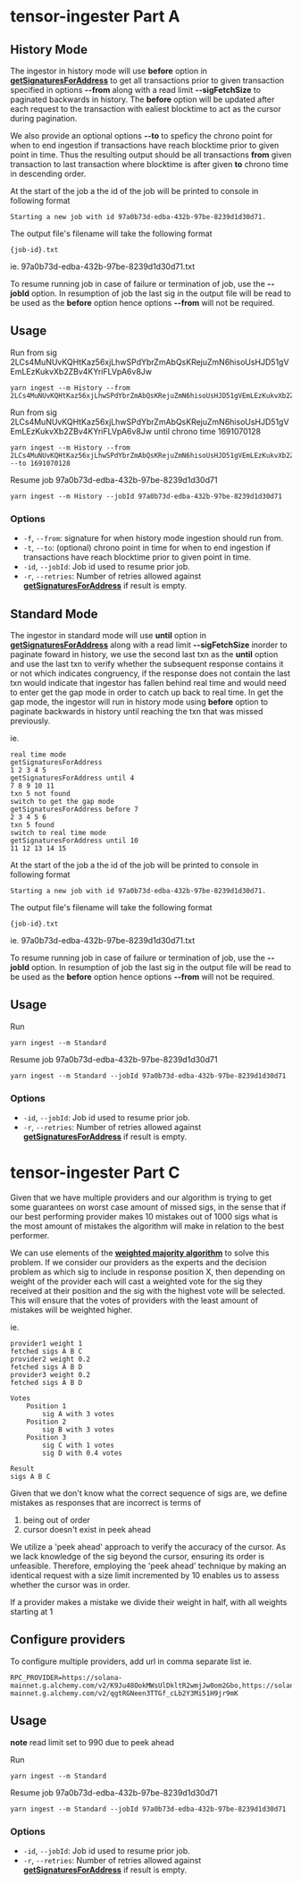 # tensor-ingester Part A

## History Mode
The ingestor in history mode will use **before** option in **[getSignaturesForAddress](https://docs.solana.com/api/http#getsignaturesforaddress)**
to get all transactions prior to given transaction specified in options **--from** along with a read limit **--sigFetchSize** to paginated backwards in history. The **before** option will be updated after each request to the transaction with ealiest blocktime to act as the cursor during pagination.

 We also provide an optional options **--to** to speficy the chrono point for when to end ingestion if transactions have reach blocktime prior to given point in time.
Thus the resulting output should be all transactions **from** given transaction to last transaction where blocktime is after given **to** chrono time in descending order.

At the start of the job a the id of the job will be printed to console in following format
```
Starting a new job with id 97a0b73d-edba-432b-97be-8239d1d30d71.
```
The output file's filename will take the following format
```
{job-id}.txt
```
ie. 97a0b73d-edba-432b-97be-8239d1d30d71.txt

To resume running job in case of failure or termination of job, use the **--jobId** option. 
In resumption of job the last sig in the output file will be read to be used as the **before** option hence options **--from** will not be required. 

## Usage

Run from sig 2LCs4MuNUvKQHtKaz56xjLhwSPdYbrZmAbQsKRejuZmN6hisoUsHJD51gVEmLEzKukvXb2ZBv4KYriFLVpA6v8Jw
```
yarn ingest --m History --from 2LCs4MuNUvKQHtKaz56xjLhwSPdYbrZmAbQsKRejuZmN6hisoUsHJD51gVEmLEzKukvXb2ZBv4KYriFLVpA6v8Jw
```
Run from sig 2LCs4MuNUvKQHtKaz56xjLhwSPdYbrZmAbQsKRejuZmN6hisoUsHJD51gVEmLEzKukvXb2ZBv4KYriFLVpA6v8Jw until chrono time 1691070128
```
yarn ingest --m History --from 2LCs4MuNUvKQHtKaz56xjLhwSPdYbrZmAbQsKRejuZmN6hisoUsHJD51gVEmLEzKukvXb2ZBv4KYriFLVpA6v8Jw --to 1691070128
```
Resume job 97a0b73d-edba-432b-97be-8239d1d30d71 
```
yarn ingest --m History --jobId 97a0b73d-edba-432b-97be-8239d1d30d71 
```
### Options

- `-f`, `--from`: signature for when history mode ingestion should run from.
- `-t`, `--to`: (optional) chrono point in time for when to end ingestion if transactions have reach blocktime prior to given point in time.
- `-id`, `--jobId`: Job id used to resume prior job.
- `-r`, `--retries`: Number of retries allowed against **[getSignaturesForAddress](https://docs.solana.com/api/http#getsignaturesforaddress)** if result is empty.

## Standard Mode
The ingestor in standard mode will use **until** option in **[getSignaturesForAddress](https://docs.solana.com/api/http#getsignaturesforaddress)**
along with a read limit **--sigFetchSize** inorder to paginate foward in history, we use the second last txn as the **until** option and use the last txn to verify whether the subsequent response contains it or not which indicates congruency, if the response does not contain the last txn would indicate that ingestor has fallen behind real time and would need to enter get the gap mode in order to catch up back to real time.
In get the gap mode, the ingestor will run in history mode using **before** option to paginate backwards in history until reaching the txn that was missed previously.

ie.
```
real time mode
getSignaturesForAddress
1 2 3 4 5
getSignaturesForAddress until 4
7 8 9 10 11
txn 5 not found
switch to get the gap mode
getSignaturesForAddress before 7
2 3 4 5 6 
txn 5 found
switch to real time mode
getSignaturesForAddress until 10
11 12 13 14 15
```
At the start of the job a the id of the job will be printed to console in following format
```
Starting a new job with id 97a0b73d-edba-432b-97be-8239d1d30d71.
```

The output file's filename will take the following format
```
{job-id}.txt
```

ie. 97a0b73d-edba-432b-97be-8239d1d30d71.txt

To resume running job in case of failure or termination of job, use the **--jobId** option. 
In resumption of job the last sig in the output file will be read to be used as the **before** option hence options **--from** will not be required. 

## Usage

Run 
```
yarn ingest --m Standard
```

Resume job 97a0b73d-edba-432b-97be-8239d1d30d71 
```
yarn ingest --m Standard --jobId 97a0b73d-edba-432b-97be-8239d1d30d71 
```
### Options

- `-id`, `--jobId`: Job id used to resume prior job.
- `-r`, `--retries`: Number of retries allowed against **[getSignaturesForAddress](https://docs.solana.com/api/http#getsignaturesforaddress)** if result is empty.

# tensor-ingester Part C

Given that we have multiple providers and our algorithm is trying to get some guarantees on worst case amount of missed sigs, 
in the sense that if our best performing provider makes 10 mistakes out of 1000 sigs what is the most amount of mistakes the algorithm will make in relation to the best performer.

We can use elements of the **[weighted majority algorithm](https://en.wikipedia.org/wiki/Multiplicative_weight_update_method)**
to solve this problem. If we consider our providers as the experts and the decision problem as which sig to include in response position X, then depending on weight of the provider each will cast a weighted vote for the sig they received at their position and the sig with the highest vote will be selected. This will ensure that the votes of providers with the least amount of mistakes will be weighted higher.

ie.
```
provider1 weight 1
fetched sigs A B C 
provider2 weight 0.2
fetched sigs A B D 
provider3 weight 0.2
fetched sigs A B D

Votes
    Position 1
        sig A with 3 votes
    Position 2
        sig B with 3 votes
    Position 3
        sig C with 1 votes
        sig D with 0.4 votes

Result
sigs A B C
```

Given that we don't know what the correct sequence of sigs are, we define mistakes as responses that are incorrect is terms of 

1. being out of order
2. cursor doesn't exist in peek ahead

We utilize a 'peek ahead' approach to verify the accuracy of the cursor. As we lack knowledge of the sig beyond the cursor, ensuring its order is unfeasible. Therefore, employing the 'peek ahead' technique by making an identical request with a size limit incremented by 10 enables us to assess whether the cursor was in order.

If a provider makes a mistake we divide their weight in half, with all weights starting at 1
## Configure providers
To configure multiple providers, add url in comma separate list
ie.
```
RPC_PROVIDER=https://solana-mainnet.g.alchemy.com/v2/K9Ju48OokMWsUlDkltR2wmjJw0om2Gbo,https://solana-mainnet.g.alchemy.com/v2/qgtRGNeen3TTGf_cLb2Y3Mi51H9jr9mK
```

## Usage
**note** read limit set to 990 due to peek ahead

Run 
```
yarn ingest --m Standard
```

Resume job 97a0b73d-edba-432b-97be-8239d1d30d71 
```
yarn ingest --m Standard --jobId 97a0b73d-edba-432b-97be-8239d1d30d71 
```
### Options

- `-id`, `--jobId`: Job id used to resume prior job.
- `-r`, `--retries`: Number of retries allowed against **[getSignaturesForAddress](https://docs.solana.com/api/http#getsignaturesforaddress)** if result is empty.